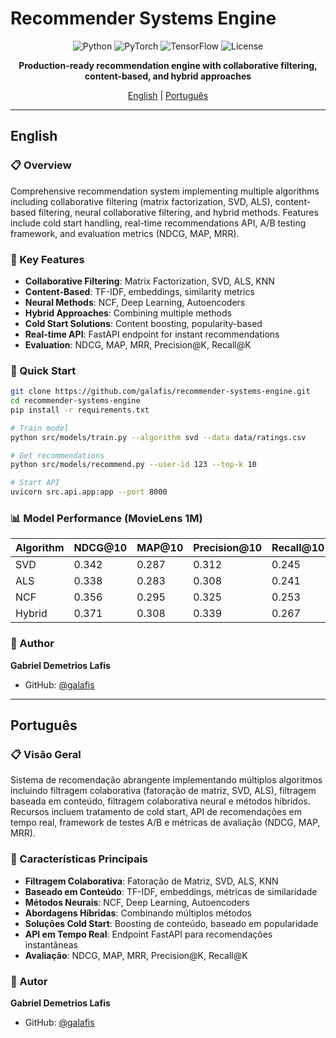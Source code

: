 # Recommender Systems Engine

<div align="center">

![Python](https://img.shields.io/badge/python-3.9+-blue.svg)
![PyTorch](https://img.shields.io/badge/PyTorch-2.0+-ee4c2c.svg)
![TensorFlow](https://img.shields.io/badge/TensorFlow-2.13+-FF6F00.svg)
![License](https://img.shields.io/badge/license-MIT-green.svg)

**Production-ready recommendation engine with collaborative filtering, content-based, and hybrid approaches**

[English](#english) | [Português](#português)

</div>

---

## English

### 📋 Overview

Comprehensive recommendation system implementing multiple algorithms including collaborative filtering (matrix factorization, SVD, ALS), content-based filtering, neural collaborative filtering, and hybrid methods. Features include cold start handling, real-time recommendations API, A/B testing framework, and evaluation metrics (NDCG, MAP, MRR).

### 🎯 Key Features

- **Collaborative Filtering**: Matrix Factorization, SVD, ALS, KNN
- **Content-Based**: TF-IDF, embeddings, similarity metrics
- **Neural Methods**: NCF, Deep Learning, Autoencoders
- **Hybrid Approaches**: Combining multiple methods
- **Cold Start Solutions**: Content boosting, popularity-based
- **Real-time API**: FastAPI endpoint for instant recommendations
- **Evaluation**: NDCG, MAP, MRR, Precision@K, Recall@K

### 🚀 Quick Start

```bash
git clone https://github.com/galafis/recommender-systems-engine.git
cd recommender-systems-engine
pip install -r requirements.txt

# Train model
python src/models/train.py --algorithm svd --data data/ratings.csv

# Get recommendations
python src/models/recommend.py --user-id 123 --top-k 10

# Start API
uvicorn src.api.app:app --port 8000
```

### 📊 Model Performance (MovieLens 1M)

| Algorithm | NDCG@10 | MAP@10 | Precision@10 | Recall@10 |
|-----------|---------|--------|--------------|-----------|
| SVD | 0.342 | 0.287 | 0.312 | 0.245 |
| ALS | 0.338 | 0.283 | 0.308 | 0.241 |
| NCF | 0.356 | 0.295 | 0.325 | 0.253 |
| Hybrid | 0.371 | 0.308 | 0.339 | 0.267 |

### 👤 Author

**Gabriel Demetrios Lafis**
- GitHub: [@galafis](https://github.com/galafis)

---

## Português

### 📋 Visão Geral

Sistema de recomendação abrangente implementando múltiplos algoritmos incluindo filtragem colaborativa (fatoração de matriz, SVD, ALS), filtragem baseada em conteúdo, filtragem colaborativa neural e métodos híbridos. Recursos incluem tratamento de cold start, API de recomendações em tempo real, framework de testes A/B e métricas de avaliação (NDCG, MAP, MRR).

### 🎯 Características Principais

- **Filtragem Colaborativa**: Fatoração de Matriz, SVD, ALS, KNN
- **Baseado em Conteúdo**: TF-IDF, embeddings, métricas de similaridade
- **Métodos Neurais**: NCF, Deep Learning, Autoencoders
- **Abordagens Híbridas**: Combinando múltiplos métodos
- **Soluções Cold Start**: Boosting de conteúdo, baseado em popularidade
- **API em Tempo Real**: Endpoint FastAPI para recomendações instantâneas
- **Avaliação**: NDCG, MAP, MRR, Precision@K, Recall@K

### 👤 Autor

**Gabriel Demetrios Lafis**
- GitHub: [@galafis](https://github.com/galafis)
